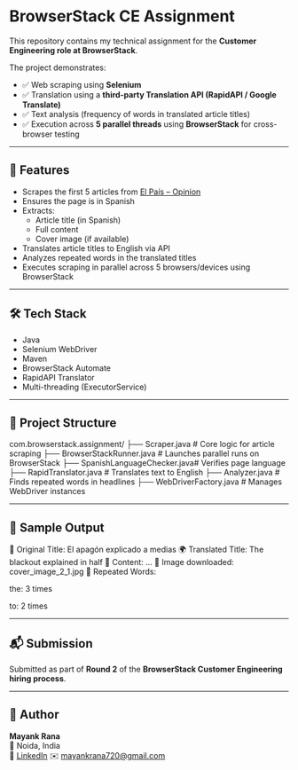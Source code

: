 # BrowserStack CE Assignment

This repository contains my technical assignment for the **Customer Engineering role at BrowserStack**.

The project demonstrates:

- ✅ Web scraping using **Selenium**
- ✅ Translation using a **third-party Translation API (RapidAPI / Google Translate)**
- ✅ Text analysis (frequency of words in translated article titles)
- ✅ Execution across **5 parallel threads** using **BrowserStack** for cross-browser testing

---

## 🚀 Features

- Scrapes the first 5 articles from [El País – Opinion](https://elpais.com/opinion/)
- Ensures the page is in Spanish
- Extracts:
  - Article title (in Spanish)
  - Full content
  - Cover image (if available)
- Translates article titles to English via API
- Analyzes repeated words in the translated titles
- Executes scraping in parallel across 5 browsers/devices using BrowserStack

---

## 🛠 Tech Stack

- Java
- Selenium WebDriver
- Maven
- BrowserStack Automate
- RapidAPI Translator
- Multi-threading (ExecutorService)

---

## 📁 Project Structure

com.browserstack.assignment/
├── Scraper.java # Core logic for article scraping
├── BrowserStackRunner.java # Launches parallel runs on BrowserStack
├── SpanishLanguageChecker.java# Verifies page language
├── RapidTranslator.java # Translates text to English
├── Analyzer.java # Finds repeated words in headlines
├── WebDriverFactory.java # Manages WebDriver instances


---

## 🧪 Sample Output

🔹 Original Title: El apagón explicado a medias
🌍 Translated Title: The blackout explained in half
📄 Content: ...
📸 Image downloaded: cover_image_2_1.jpg
🔁 Repeated Words:

the: 3 times

to: 2 times

---

## 📬 Submission

Submitted as part of **Round 2** of the **BrowserStack Customer Engineering hiring process**.

---

## 👤 Author

**Mayank Rana**  
📍 Noida, India  
🔗 [LinkedIn](https://www.linkedin.com/in/mayank-rana-5a5628310/)
✉️ mayankrana720@gmail.com

